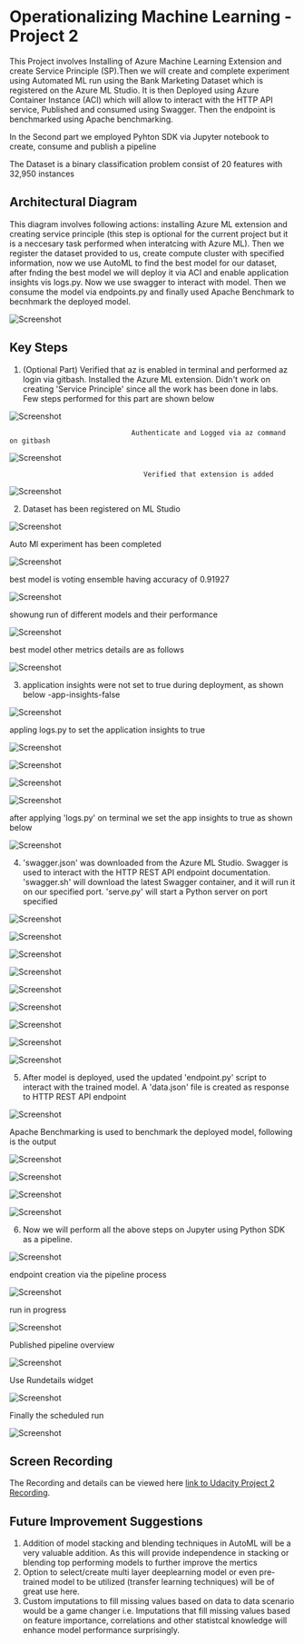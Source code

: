 

# Operationalizing Machine Learning - Project 2


This Project involves Installing of Azure Machine Learning Extension and create Service Principle (SP).Then we will create and complete experiment using Automated ML run using the Bank Marketing Dataset which is registered on the Azure ML Studio. It is then Deployed using Azure Container Instance (ACI) which will allow to interact with the HTTP API service, Published and consumed using Swagger. Then the endpoint is benchmarked using Apache benchmarking.

In the Second part we employed Pyhton SDK via Jupyter notebook to create, consume and publish a pipeline

The Dataset is a binary classification problem consist of 20 features with 32,950 instances 

## Architectural Diagram

This diagram involves following actions: installing Azure ML extension and creating service principle (this step is optional for the current project but it is a neccesary task performed when interatcing with Azure ML). Then we register the dataset provided to us, create compute cluster with specified information, now we use AutoML to find the best model for our dataset, after fnding the best model we will deploy it via ACI and enable application insights vis logs.py. Now we use swagger to interact with model. Then we consume the model via endpoints.py and finally used Apache Benchmark to becnhmark the deployed model.

![Screenshot](https://github.com/SaadMuhammad/ML-Ops_project/blob/main/Snapshots/Arch-Diag.PNG)


## Key Steps

1. (Optional Part) Verified that az is enabled in terminal and performed az login via gitbash. Installed the Azure ML extension. Didn't work on creating 'Service Principle' since all the work has been done in labs. Few steps  performed for this part are shown below

![Screenshot](https://github.com/SaadMuhammad/ML-Ops_project/blob/main/Snapshots/Az%20help.PNG)

                                  Authenticate and Logged via az command on gitbash                                 
![Screenshot](https://github.com/SaadMuhammad/ML-Ops_project/blob/main/Snapshots/az%20login.PNG) 

                                     Verified that extension is added                     
![Screenshot](https://github.com/SaadMuhammad/ML-Ops_project/blob/main/Snapshots/add%20extension.PNG) 

2. Dataset has been registered on ML Studio

![Screenshot](https://github.com/SaadMuhammad/ML-Ops_project/blob/main/Snapshots/dataset%20scn.PNG) 

Auto Ml experiment has been completed

![Screenshot](https://github.com/SaadMuhammad/ML-Ops_project/blob/main/Snapshots/Automl-run1.PNG) 

best model is voting ensemble having accuracy of 0.91927

![Screenshot](https://github.com/SaadMuhammad/ML-Ops_project/blob/main/Snapshots/Automl-run.PNG) 

showung run of different models and their performance

![Screenshot](https://github.com/SaadMuhammad/ML-Ops_project/blob/main/Snapshots/best-model.PNG) 

best model other metrics details are as follows

![Screenshot](https://github.com/SaadMuhammad/ML-Ops_project/blob/main/Snapshots/best-model1.PNG) 

3. application insights were not set to true during deployment, as shown below
-app-insights-false

![Screenshot](https://github.com/SaadMuhammad/ML-Ops_project/blob/main/Snapshots/app-insights-false.PNG) 

appling logs.py to set the application insights to true

![Screenshot](https://github.com/SaadMuhammad/ML-Ops_project/blob/main/Snapshots/logs-py1.PNG) 

![Screenshot](https://github.com/SaadMuhammad/ML-Ops_project/blob/main/Snapshots/logs-py2.PNG)

![Screenshot](https://github.com/SaadMuhammad/ML-Ops_project/blob/main/Snapshots/logs-py3.PNG) 

![Screenshot](https://github.com/SaadMuhammad/ML-Ops_project/blob/main/Snapshots/logs-py4.PNG)

after applying 'logs.py' on terminal we set the app insights to true as shown below

![Screenshot](https://github.com/SaadMuhammad/ML-Ops_project/blob/main/Snapshots/app-insights-True.PNG) 

4. 'swagger.json' was downloaded from the Azure ML Studio. Swagger is used to interact with the HTTP REST API endpoint documentation. 'swagger.sh' will download the latest Swagger container, and it will run it on our specified port. 'serve.py' will start a Python server on port specified


![Screenshot](https://github.com/SaadMuhammad/ML-Ops_project/blob/main/Snapshots/swagger1.PNG) 

![Screenshot](https://github.com/SaadMuhammad/ML-Ops_project/blob/main/Snapshots/swagger2.PNG)

![Screenshot](https://github.com/SaadMuhammad/ML-Ops_project/blob/main/Snapshots/swagger3.PNG)

![Screenshot](https://github.com/SaadMuhammad/ML-Ops_project/blob/main/Snapshots/servepy1.PNG) 

![Screenshot](https://github.com/SaadMuhammad/ML-Ops_project/blob/main/Snapshots/swagger-9000.PNG) 

![Screenshot](https://github.com/SaadMuhammad/ML-Ops_project/blob/main/Snapshots/swagger-get1.PNG) 

![Screenshot](https://github.com/SaadMuhammad/ML-Ops_project/blob/main/Snapshots/swagger-local.PNG)

![Screenshot](https://github.com/SaadMuhammad/ML-Ops_project/blob/main/Snapshots/swagger-post.PNG)

![Screenshot](https://github.com/SaadMuhammad/ML-Ops_project/blob/main/Snapshots/swagger-post1.PNG)



5. After model is deployed, used the updated 'endpoint.py' script to interact with the trained model. A 'data.json' file is created as response to HTTP REST API endpoint

![Screenshot](https://github.com/SaadMuhammad/ML-Ops_project/blob/main/Snapshots/endpoint1.PNG)

Apache Benchmarking is used to benchmark the deployed model, following is the output

![Screenshot](https://github.com/SaadMuhammad/ML-Ops_project/blob/main/Snapshots/benchmarksh1.PNG)

![Screenshot](https://github.com/SaadMuhammad/ML-Ops_project/blob/main/Snapshots/benchmarksh2.PNG)

![Screenshot](https://github.com/SaadMuhammad/ML-Ops_project/blob/main/Snapshots/benchmarksh3.PNG)

![Screenshot](https://github.com/SaadMuhammad/ML-Ops_project/blob/main/Snapshots/benchmarksh4.PNG)


6. Now we will perform all the above steps on Jupyter using Python SDK as a pipeline.

![Screenshot](https://github.com/SaadMuhammad/ML-Ops_project/blob/main/Snapshots/pipelinerun-sdk.PNG)

endpoint creation via the pipeline process

![Screenshot](https://github.com/SaadMuhammad/ML-Ops_project/blob/main/Snapshots/pipeline-endpoint.PNG)

run in progress

![Screenshot](https://github.com/SaadMuhammad/ML-Ops_project/blob/main/Snapshots/pipelinerun-studio.PNG)

Published pipeline overview

![Screenshot](https://github.com/SaadMuhammad/ML-Ops_project/blob/main/Snapshots/rest-pipeline.PNG)

Use Rundetails widget

![Screenshot](https://github.com/SaadMuhammad/ML-Ops_project/blob/main/Snapshots/pipelinerun-completewidget.PNG)

Finally the scheduled run

![Screenshot](https://github.com/SaadMuhammad/ML-Ops_project/blob/main/Snapshots/pipeline%20submit2.PNG)


## Screen Recording
The Recording and details can be viewed here [link to Udacity Project 2 Recording].

[link to Udacity Project 2 Recording]: https://youtu.be/Ajm_u9C-blc

## Future Improvement Suggestions

1. Addition of model stacking and blending techniques in AutoML will be a very valuable addition. As this will provide independence in stacking or blending top performing models to further improve the mertics
2. Option to select/create multi layer deeplearning model or even pre-trained model to be utilized (transfer learning techniques) will be of great use here.
3. Custom imputations to fill missing values based on data to data scenario would be a game changer i.e. Imputations that fill missing values based on feature importance, correlations and other statistcal knowledge will enhance model performance surprisingly.
